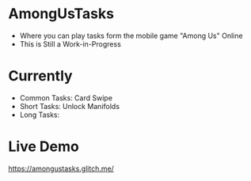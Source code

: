 # AmongUsTasks
- Where you can play tasks form the mobile game "Among Us" Online
- This is Still a Work-in-Progress
# Currently
- Common Tasks: Card Swipe
- Short Tasks: Unlock Manifolds
- Long Tasks:

# Live Demo
https://amongustasks.glitch.me/
